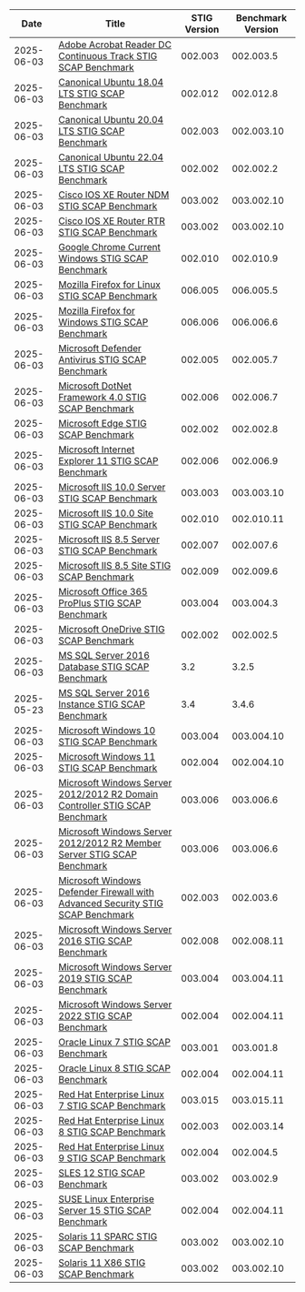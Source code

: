 | Date | Title | STIG Version | Benchmark Version |
|---|---|---|---|
| 2025-06-03 | [Adobe Acrobat Reader DC Continuous Track STIG SCAP Benchmark](https://raw.githubusercontent.com/niwc-atlantic/scap-content-library/refs/heads/main/Current/U_Adobe_Acrobat_Reader_DC_Continuous_V2R3_STIG_SCAP_1-4_Benchmark-enhancedV5-signed.zip) | 002.003 | 002.003.5 |
| 2025-06-03 | [Canonical Ubuntu 18.04 LTS STIG SCAP Benchmark](https://raw.githubusercontent.com/niwc-atlantic/scap-content-library/refs/heads/main/Current/U_CAN_Ubuntu_18-04_V2R12_STIG_SCAP_1-4_Benchmark-enhancedV8-signed.zip) | 002.012 | 002.012.8 |
| 2025-06-03 | [Canonical Ubuntu 20.04 LTS STIG SCAP Benchmark](https://raw.githubusercontent.com/niwc-atlantic/scap-content-library/refs/heads/main/Current/U_CAN_Ubuntu_20-04_LTS_V2R3_STIG_SCAP_1-4_Benchmark-enhancedV10-signed.zip) | 002.003 | 002.003.10 |
| 2025-06-03 | [Canonical Ubuntu 22.04 LTS STIG SCAP Benchmark](https://raw.githubusercontent.com/niwc-atlantic/scap-content-library/refs/heads/main/Current/U_CAN_Ubuntu_22-04_LTS_V2R2_STIG_SCAP_1-4_Benchmark-enhancedV2-signed.zip) | 002.002 | 002.002.2 |
| 2025-06-03 | [Cisco IOS XE Router NDM STIG SCAP Benchmark](https://raw.githubusercontent.com/niwc-atlantic/scap-content-library/refs/heads/main/Current/U_Cisco_IOS-XE_Router_NDM_V3R2_STIG_SCAP_1-4_Benchmark-enhancedV10-signed.zip) | 003.002 | 003.002.10 |
| 2025-06-03 | [Cisco IOS XE Router RTR STIG SCAP Benchmark](https://raw.githubusercontent.com/niwc-atlantic/scap-content-library/refs/heads/main/Current/U_Cisco_IOS-XE_Router_RTR_V3R2_STIG_SCAP_1-4_Benchmark-enhancedV10-signed.zip) | 003.002 | 003.002.10 |
| 2025-06-03 | [Google Chrome Current Windows STIG SCAP Benchmark](https://raw.githubusercontent.com/niwc-atlantic/scap-content-library/refs/heads/main/Current/U_Google_Chrome_V2R10_STIG_SCAP_1-4_Benchmark-enhancedV9-signed.zip) | 002.010 | 002.010.9 |
| 2025-06-03 | [Mozilla Firefox for Linux STIG SCAP Benchmark](https://raw.githubusercontent.com/niwc-atlantic/scap-content-library/refs/heads/main/Current/U_MOZ_Firefox_Linux_V6R5_STIG_SCAP_1-4_Benchmark-enhancedV5-signed.zip) | 006.005 | 006.005.5 |
| 2025-06-03 | [Mozilla Firefox for Windows STIG SCAP Benchmark](https://raw.githubusercontent.com/niwc-atlantic/scap-content-library/refs/heads/main/Current/U_MOZ_Firefox_Windows_V6R6_STIG_SCAP_1-4_Benchmark-enhancedV6-signed.zip) | 006.006 | 006.006.6 |
| 2025-06-03 | [Microsoft Defender Antivirus STIG SCAP Benchmark](https://raw.githubusercontent.com/niwc-atlantic/scap-content-library/refs/heads/main/Current/U_MS_Defender_Antivirus_V2R5_STIG_SCAP_1-4_Benchmark-enhancedV7-signed.zip) | 002.005 | 002.005.7 |
| 2025-06-03 | [Microsoft DotNet Framework 4.0 STIG SCAP Benchmark](https://raw.githubusercontent.com/niwc-atlantic/scap-content-library/refs/heads/main/Current/U_MS_DotNet_Framework_4-0_V2R6_STIG_SCAP_1-4_Benchmark-enhancedV7-signed.zip) | 002.006 | 002.006.7 |
| 2025-06-03 | [Microsoft Edge STIG SCAP Benchmark](https://raw.githubusercontent.com/niwc-atlantic/scap-content-library/refs/heads/main/Current/U_MS_Edge_V2R2_STIG_SCAP_1-4_Benchmark-enhancedV8-signed.zip) | 002.002 | 002.002.8 |
| 2025-06-03 | [Microsoft Internet Explorer 11 STIG SCAP Benchmark](https://raw.githubusercontent.com/niwc-atlantic/scap-content-library/refs/heads/main/Current/U_MS_IE11_V2R6_STIG_SCAP_1-4_Benchmark-enhancedV9-signed.zip) | 002.006 | 002.006.9 |
| 2025-06-03 | [Microsoft IIS 10.0 Server STIG SCAP Benchmark](https://raw.githubusercontent.com/niwc-atlantic/scap-content-library/refs/heads/main/Current/U_MS_IIS_10-0_Server_V3R2_STIG_SCAP_1-4_Benchmark-enhancedV10-signed.zip) | 003.003 | 003.003.10 |
| 2025-06-03 | [Microsoft IIS 10.0 Site STIG SCAP Benchmark](https://raw.githubusercontent.com/niwc-atlantic/scap-content-library/refs/heads/main/Current/U_MS_IIS_10-0_Site_V2R10_STIG_SCAP_1-4_Benchmark-enhancedV11-signed.zip) | 002.010 | 002.010.11 |
| 2025-06-03 | [Microsoft IIS 8.5 Server STIG SCAP Benchmark](https://raw.githubusercontent.com/niwc-atlantic/scap-content-library/refs/heads/main/Current/U_MS_IIS_8-5_Server_V2R7_STIG_SCAP_1-4_Benchmark-enhancedV6-signed.zip) | 002.007 | 002.007.6 |
| 2025-06-03 | [Microsoft IIS 8.5 Site STIG SCAP Benchmark](https://raw.githubusercontent.com/niwc-atlantic/scap-content-library/refs/heads/main/Current/U_MS_IIS_8-5_Site_V2R9_STIG_SCAP_1-4_Benchmark-enhancedV6-signed.zip) | 002.009 | 002.009.6 |
| 2025-06-03 | [Microsoft Office 365 ProPlus STIG SCAP Benchmark](https://raw.githubusercontent.com/niwc-atlantic/scap-content-library/refs/heads/main/Current/U_MS_Office_365_ProPlus_V3R4_STIG_SCAP_1-4_Benchmark-enhancedV3-signed.zip) | 003.004 | 003.004.3 |
| 2025-06-03 | [Microsoft OneDrive STIG SCAP Benchmark](https://raw.githubusercontent.com/niwc-atlantic/scap-content-library/refs/heads/main/Current/U_MS_OneDrive_V2R3_STIG_SCAP_1-4_Benchmark-enhancedV5-signed.zip) | 002.002 | 002.002.5 |
| 2025-06-03 | [MS SQL Server 2016 Database STIG SCAP Benchmark](https://raw.githubusercontent.com/niwc-atlantic/scap-content-library/refs/heads/main/Current/U_MS_SQL_Server_2016_Database_V3R2_STIG_SCAP_1-4_Benchmark-enhancedV5-signed.zip) | 3.2 | 3.2.5 |
| 2025-05-23 | [MS SQL Server 2016 Instance STIG SCAP Benchmark](https://raw.githubusercontent.com/niwc-atlantic/scap-content-library/refs/heads/main/Current/U_MS_SQL_Server_2016_Instance_V3R4_STIG_SCAP_1-4_Benchmark-enhancedV6-signed.zip) | 3.4 | 3.4.6 |
| 2025-06-03 | [Microsoft Windows 10 STIG SCAP Benchmark](https://raw.githubusercontent.com/niwc-atlantic/scap-content-library/refs/heads/main/Current/U_MS_Windows_10_V3R4_STIG_SCAP_1-4_Benchmark-enhancedV10-signed.zip) | 003.004 | 003.004.10 |
| 2025-06-03 | [Microsoft Windows 11 STIG SCAP Benchmark](https://raw.githubusercontent.com/niwc-atlantic/scap-content-library/refs/heads/main/Current/U_MS_Windows_11_V2R4_STIG_SCAP_1-4_Benchmark-enhancedV10-signed.zip) | 002.004 | 002.004.10 |
| 2025-06-03 | [Microsoft Windows Server 2012/2012 R2 Domain Controller STIG SCAP Benchmark](https://raw.githubusercontent.com/niwc-atlantic/scap-content-library/refs/heads/main/Current/U_MS_Windows_2012_and_2012_R2_DC_V3R6_STIG_SCAP_1-4_Benchmark-enhancedV6-signed.zip) | 003.006 | 003.006.6 |
| 2025-06-03 | [Microsoft Windows Server 2012/2012 R2 Member Server STIG SCAP Benchmark](https://raw.githubusercontent.com/niwc-atlantic/scap-content-library/refs/heads/main/Current/U_MS_Windows_2012_and_2012_R2_MS_V3R6_STIG_SCAP_1-4_Benchmark-enhancedV6-signed.zip) | 003.006 | 003.006.6 |
| 2025-06-03 | [Microsoft Windows Defender Firewall with Advanced Security STIG SCAP Benchmark](https://raw.githubusercontent.com/niwc-atlantic/scap-content-library/refs/heads/main/Current/U_MS_Windows_Defender_Firewall_V2R3_STIG_SCAP_1-4_Benchmark-enhancedV6-signed.zip) | 002.003 | 002.003.6 |
| 2025-06-03 | [Microsoft Windows Server 2016 STIG SCAP Benchmark](https://raw.githubusercontent.com/niwc-atlantic/scap-content-library/refs/heads/main/Current/U_MS_Windows_Server_2016_V2R8_STIG_SCAP_1-4_Benchmark-enhancedV11-signed.zip) | 002.008 | 002.008.11 |
| 2025-06-03 | [Microsoft Windows Server 2019 STIG SCAP Benchmark](https://raw.githubusercontent.com/niwc-atlantic/scap-content-library/refs/heads/main/Current/U_MS_Windows_Server_2019_V3R4_STIG_SCAP_1-4_Benchmark-enhancedV11-signed.zip) | 003.004 | 003.004.11 |
| 2025-06-03 | [Microsoft Windows Server 2022 STIG SCAP Benchmark](https://raw.githubusercontent.com/niwc-atlantic/scap-content-library/refs/heads/main/Current/U_MS_Windows_Server_2022_V2R4_STIG_SCAP_1-4_Benchmark-enhancedV11-signed.zip) | 002.004 | 002.004.11 |
| 2025-06-03 | [Oracle Linux 7 STIG SCAP Benchmark](https://raw.githubusercontent.com/niwc-atlantic/scap-content-library/refs/heads/main/Current/U_Oracle_Linux_7_V3R1_STIG_SCAP_1-4_Benchmark-enhancedV8-signed.zip) | 003.001 | 003.001.8 |
| 2025-06-03 | [Oracle Linux 8 STIG SCAP Benchmark](https://raw.githubusercontent.com/niwc-atlantic/scap-content-library/refs/heads/main/Current/U_Oracle_Linux_8_V2R4_STIG_SCAP_1-4_Benchmark-enhancedV11-signed.zip) | 002.004 | 002.004.11 |
| 2025-06-03 | [Red Hat Enterprise Linux 7 STIG SCAP Benchmark](https://raw.githubusercontent.com/niwc-atlantic/scap-content-library/refs/heads/main/Current/U_RHEL_7_V3R15_STIG_SCAP_1-4_Benchmark-enhancedV11-signed.zip) | 003.015 | 003.015.11 |
| 2025-06-03 | [Red Hat Enterprise Linux 8 STIG SCAP Benchmark](https://raw.githubusercontent.com/niwc-atlantic/scap-content-library/refs/heads/main/Current/U_RHEL_8_V2R3_STIG_SCAP_1-4_Benchmark-enhancedV14-signed.zip) | 002.003 | 002.003.14 |
| 2025-06-03 | [Red Hat Enterprise Linux 9 STIG SCAP Benchmark](https://raw.githubusercontent.com/niwc-atlantic/scap-content-library/refs/heads/main/Current/U_RHEL_9_V2R4_STIG_SCAP_1-4_Benchmark-enhancedV5-signed.zip) | 002.004 | 002.004.5 |
| 2025-06-03 | [SLES 12 STIG SCAP Benchmark](https://raw.githubusercontent.com/niwc-atlantic/scap-content-library/refs/heads/main/Current/U_SLES_12_V3R2_STIG_SCAP_1-4_Benchmark-enhancedV9-signed.zip) | 003.002 | 003.002.9 |
| 2025-06-03 | [SUSE Linux Enterprise Server 15 STIG SCAP Benchmark](https://raw.githubusercontent.com/niwc-atlantic/scap-content-library/refs/heads/main/Current/U_SLES_15_V2R4_STIG_SCAP_1-4_Benchmark-enhancedV11-signed.zip) | 002.004 | 002.004.11 |
| 2025-06-03 | [Solaris 11 SPARC STIG SCAP Benchmark](https://raw.githubusercontent.com/niwc-atlantic/scap-content-library/refs/heads/main/Current/U_SOL_11_SPARC_V3R2_STIG_SCAP_1-4_Benchmark-enhancedV10-signed.zip) | 003.002 | 003.002.10 |
| 2025-06-03 | [Solaris 11 X86 STIG SCAP Benchmark](https://raw.githubusercontent.com/niwc-atlantic/scap-content-library/refs/heads/main/Current/U_SOL_11_X86_V3R2_STIG_SCAP_1-4_Benchmark-enhancedV10-signed.zip) | 003.002 | 003.002.10 |
